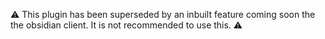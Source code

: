 ⚠️ This plugin has been superseded by an inbuilt feature coming soon the the obsidian client. It is not recommended to use this. ⚠️

